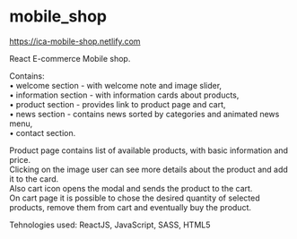 # mobile_shop

https://ica-mobile-shop.netlify.com

React E-commerce Mobile shop. 

Contains: <br>
    • welcome section - with welcome note and image slider,<br>
    • information section - with information cards about products, <br>
    • product section - provides link to product page and cart, <br>
    • news section - contains news sorted by categories and animated news menu,<br>
    • contact section.

Product page contains list of available products, with basic information and price. <br>
Clicking on the image user can see more details about the product and add it to the card.<br>
Also cart icon opens the modal and sends the product to the cart.<br>
On cart page it is possible to chose the desired quantity of selected products, remove them from cart and eventually buy the product.<br>

Tehnologies used: ReactJS, JavaScript, SASS, HTML5